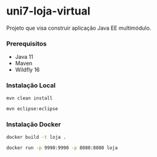 # uni7-loja-virtual

Projeto que visa construir aplicação Java EE multimódulo.

### Prerequisitos

- Java 11
- Maven
- Wildfly 16

### Instalação Local

```sh
mvn clean install
```
```sh
mvn eclipse:eclipse
```

### Instalação Docker

```sh
docker build -t loja .
```
```sh
docker run -p 9990:9990 -p 8080:8080 loja
```

